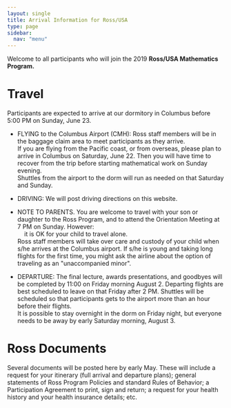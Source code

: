 ```yaml
---
layout: single
title: Arrival Information for Ross/USA
type: page
sidebar:
  nav: "menu"
---
```


Welcome to all participants who will join the 
2019 <b> Ross/USA Mathematics Program. </b>

# Travel

Participants are expected to arrive at our dormitory in Columbus before 5:00 PM on Sunday, June 23.  

- FLYING to the Columbus Airport (CMH):  Ross staff members will 
be in the baggage claim area to meet participants as they arrive.  <br>
If you are flying from the Pacific coast, or from overseas, please plan
to arrive in Columbus on Saturday, June 22.  Then you will have time to
recover from the trip before starting mathematical work on Sunday evening. <br>
Shuttles from the airport to the dorm will run as needed on that Saturday and Sunday. 

- DRIVING:  We will post driving directions on this website.

- NOTE TO PARENTS.  You are welcome to travel with your son or daughter 
to the Ross Program, and to attend the Orientation Meeting at 7 PM on Sunday.
However:  <br>
&nbsp; &nbsp; it is OK for your child to travel alone.  <br>
Ross staff members will take over care and custody of your child 
when s/he arrives at the Columbus airport.
If s/he is young and taking long flights for the first time, you might
ask the airline about the option of traveling as an "unaccompanied minor".

- DEPARTURE: The final lecture, awards presentations, and goodbyes will be
completed by 11:00 on Friday morning August 2.  Departing flights are 
best scheduled to leave on that Friday after 2 PM.  Shuttles 
will be scheduled so that participants gets to the airport more
than an hour before their flights.  <br>
It is possible to stay overnight in the dorm on Friday night,
but everyone needs to be away by early Saturday morning, August 3. 

# Ross Documents
Several documents will be posted here by early May.  These will include a request 
for your itinerary (full arrival and departure plans); general statements 
of Ross Program Policies and standard Rules of Behavior; a Participation Agreement to print, sign and return; 
a request for your health history and your health insurance details; etc.

